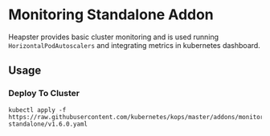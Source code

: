 # Monitoring Standalone Addon

Heapster provides basic cluster monitoring and is used running `HorizontalPodAutoscalers` and integrating metrics in kubernetes dashboard.

## Usage

### Deploy To Cluster

```
kubectl apply -f https://raw.githubusercontent.com/kubernetes/kops/master/addons/monitoring-standalone/v1.6.0.yaml
```
